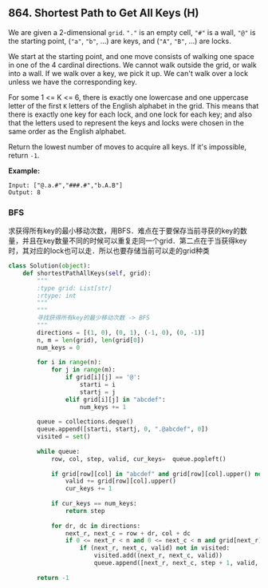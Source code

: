 ## 864. Shortest Path to Get All Keys (H)

We are given a 2-dimensional `grid`. `"."` is an empty cell, `"#"` is a wall, `"@"` is the starting point, (`"a"`, `"b"`, ...) are keys, and (`"A"`, `"B"`, ...) are locks.

We start at the starting point, and one move consists of walking one space in one of the 4 cardinal directions. We cannot walk outside the grid, or walk into a wall. If we walk over a key, we pick it up. We can't walk over a lock unless we have the corresponding key.

For some 1 <= K <= 6, there is exactly one lowercase and one uppercase letter of the first `K` letters of the English alphabet in the grid. This means that there is exactly one key for each lock, and one lock for each key; and also that the letters used to represent the keys and locks were chosen in the same order as the English alphabet.

Return the lowest number of moves to acquire all keys. If it's impossible, return `-1`.

**Example:**

```
Input: ["@.a.#","###.#","b.A.B"]
Output: 8
```



### BFS

求获得所有key的最小移动次数，用BFS．难点在于要保存当前寻获的key的数量，并且在key数量不同的时候可以重复走同一个grid．第二点在于当获得key时，其对应的lock也可以走．所以也要存储当前可以走的grid种类

```python
class Solution(object):
    def shortestPathAllKeys(self, grid):
        """
        :type grid: List[str]
        :rtype: int
        """
        """
        寻找获得所有key的最少移动次数 -> BFS
        """
        directions = [(1, 0), (0, 1), (-1, 0), (0, -1)]
        n, m = len(grid), len(grid[0])
        num_keys = 0
        
        for i in range(n):
            for j in range(m):
                if grid[i][j] == '@':
                    starti = i
                    startj = j
                elif grid[i][j] in "abcdef":
                    num_keys += 1
        
        queue = collections.deque()
        queue.append([starti, startj, 0, ".@abcdef", 0])
        visited = set()
        
        while queue:
            row, col, step, valid, cur_keys=  queue.popleft()
            
            if grid[row][col] in "abcdef" and grid[row][col].upper() not in valid:
                valid += grid[row][col].upper()
                cur_keys += 1
            
            if cur_keys == num_keys:
                return step
            
            for dr, dc in directions:
                next_r, next_c = row + dr, col + dc
                if 0 <= next_r < n and 0 <= next_c < m and grid[next_r][next_c] in valid:
                    if (next_r, next_c, valid) not in visited:
                        visited.add((next_r, next_c, valid))
                        queue.append([next_r, next_c, step + 1, valid, cur_keys])
        
        return -1
```

